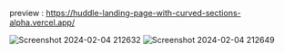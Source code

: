 preview : https://huddle-landing-page-with-curved-sections-alpha.vercel.app/

![Screenshot 2024-02-04 212632](https://github.com/night-sornram/huddle-landing-page-with-curved-sections/assets/136814474/f6452487-3b84-4ded-9566-5d6772cbb374)
![Screenshot 2024-02-04 212649](https://github.com/night-sornram/huddle-landing-page-with-curved-sections/assets/136814474/4919eca0-3abd-4bed-bcd9-433bf709bdd9)
